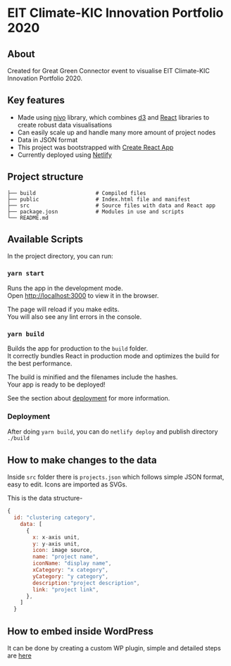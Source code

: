 # EIT Climate-KIC Innovation Portfolio 2020

## About
Created for Great Green Connector event to visualise EIT Climate-KIC Innovation Portfolio 2020.

## Key features
- Made using [nivo](https://nivo.rocks/) library, which combines [d3](https://d3js.org/) and [React](https://reactjs.org/) libraries to create robust data visualisations
- Can easily scale up and handle many more amount of project nodes
- Data in JSON format
- This project was bootstrapped with [Create React App](https://github.com/facebook/create-react-app)
- Currently deployed using [Netlify](https://www.netlify.com/)

## Project structure
    ├── build                   # Compiled files 
    ├── public                  # Index.html file and manifest
    ├── src                     # Source files with data and React app
    ├── package.josn            # Modules in use and scripts
    └── README.md

## Available Scripts

In the project directory, you can run:

### `yarn start`

Runs the app in the development mode.\
Open [http://localhost:3000](http://localhost:3000) to view it in the browser.

The page will reload if you make edits.\
You will also see any lint errors in the console.

### `yarn build`

Builds the app for production to the `build` folder.\
It correctly bundles React in production mode and optimizes the build for the best performance.

The build is minified and the filenames include the hashes.\
Your app is ready to be deployed!

See the section about [deployment](https://facebook.github.io/create-react-app/docs/deployment) for more information.

### Deployment

After doing `yarn build`, you can do `netlify deploy` and publish directory `./build`

## How to make changes to the data
Inside `src` folder there is `projects.json` which follows simple JSON format, easy to edit. Icons are imported as SVGs. 

This is the data structure-
```javascript
{
  id: "clustering category",
    data: [
      {
        x: x-axis unit,
        y: y-axis unit,
        icon: image source,
        name: "project name",
        iconName: "display name",
        xCategory: "x category",
        yCategory: "y category",
        description:"project description",
        link: "project link",
      },
    ]
  }
```

## How to embed inside WordPress
It can be done by creating a custom WP plugin, simple and detailed steps are [here](https://mikhailroot.ru/react-app-embedded-into-wordpress-page/)

